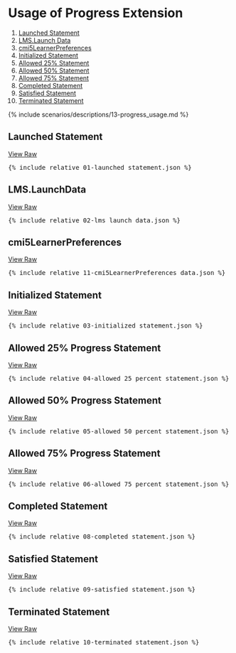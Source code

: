 ---
---

# Usage of Progress Extension

1. [Launched Statement](#launched-statement)
1. [LMS.Launch Data](#lmslaunchdata)
1. [cmi5LearnerPreferences](#cmi5learnerpreferences)
1. [Initialized Statement](#initialized-statement)
1. [Allowed 25% Statement](#allowed-25-progress-statement)
1. [Allowed 50% Statement](#allowed-50-progress-statement)
1. [Allowed 75% Statement](#allowed-75-progress-statement)
1. [Completed Statement](#completed-statement)
1. [Satisfied Statement](#satisfied-statement)
1. [Terminated Statement](#terminated-statement)

{% include scenarios/descriptions/13-progress_usage.md %}

## Launched Statement

[View Raw](01-launched_statement.json)

<pre>
{% include_relative 01-launched_statement.json %}
</pre>

## LMS.LaunchData

[View Raw](02-lms_launch_data.json)

<pre>
{% include_relative 02-lms_launch_data.json %}
</pre>

## cmi5LearnerPreferences

[View Raw](11-cmi5LearnerPreferences_data.json)

<pre>
{% include_relative 11-cmi5LearnerPreferences_data.json %}
</pre>

## Initialized Statement

[View Raw](03-initialized_statement.json)

<pre>
{% include_relative 03-initialized_statement.json %}
</pre>

## Allowed 25% Progress Statement

[View Raw](04-allowed_25_percent_statement.json)

<pre>
{% include_relative 04-allowed_25_percent_statement.json %}
</pre>

## Allowed 50% Progress Statement

[View Raw](05-allowed_50_percent_statement.json)

<pre>
{% include_relative 05-allowed_50_percent_statement.json %}
</pre>

## Allowed 75% Progress Statement

[View Raw](06-allowed_75_percent_statement.json)

<pre>
{% include_relative 06-allowed_75_percent_statement.json %}
</pre>

## Completed Statement

[View Raw](08-completed_statement.json)

<pre>
{% include_relative 08-completed_statement.json %}
</pre>

## Satisfied Statement

[View Raw](09-satisfied_statement.json)

<pre>
{% include_relative 09-satisfied_statement.json %}
</pre>

## Terminated Statement

[View Raw](10-terminated_statement.json)

<pre>
{% include_relative 10-terminated_statement.json %}
</pre>


